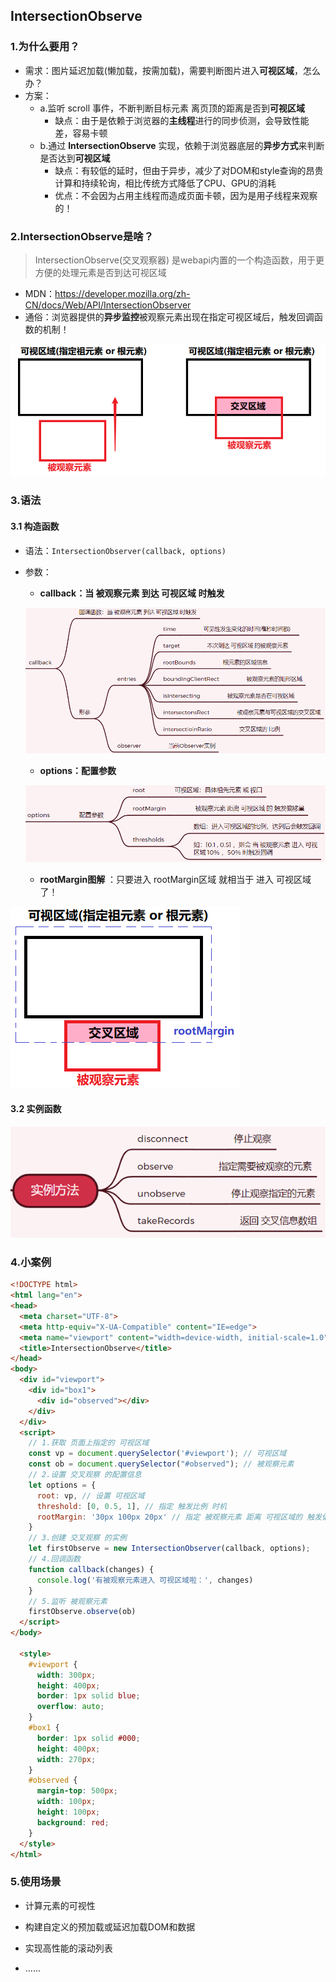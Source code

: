 ## IntersectionObserve

### 1.为什么要用？

+ 需求：图片延迟加载(懒加载，按需加载)，需要判断图片进入**可视区域**，怎么办？
+ 方案：
  + a.监听 scroll 事件，不断判断目标元素 离页顶的距离是否到**可视区域**
    + 缺点：由于是依赖于浏览器的**主线程**进行的同步侦测，会导致性能差，容易卡顿
  + b.通过 **IntersectionObserve** 实现，依赖于浏览器底层的**异步方式**来判断是否达到**可视区域**
    + 缺点：有较低的延时，但由于异步，减少了对DOM和style查询的昂贵计算和持续轮询，相比传统方式降低了CPU、GPU的消耗
    + 优点：不会因为占用主线程而造成页面卡顿，因为是用子线程来观察的！

### 2.IntersectionObserve是啥？

> IntersectionObserve(交叉观察器) 是webapi内置的一个构造函数，用于更方便的处理元素是否到达可视区域

+ MDN：https://developer.mozilla.org/zh-CN/docs/Web/API/IntersectionObserver
+ 通俗：浏览器提供的**异步监控**被观察元素出现在指定可视区域后，触发回调函数的机制！

![image-20220428101840680](assets/image-20220428101840680.png)

### 3.语法

#### 3.1 构造函数

+ 语法：`IntersectionObserver(callback, options)`

+ 参数：

  + **callback：当 被观察元素 到达 可视区域 时触发**

  ![image-20220428102259876](assets/image-20220428102259876.png)

  + **options：配置参数**

  ![image-20220428110844351](assets/image-20220428110844351.png)

  + **rootMargin图解** ：只要进入 rootMargin区域 就相当于 进入 可视区域了！

![image-20220428104106666](assets/image-20220428104106666.png)

#### 3.2 实例函数

![image-20220428111600277](assets/image-20220428111600277.png)

### 4.小案例

```html
<!DOCTYPE html>
<html lang="en">
<head>
  <meta charset="UTF-8">
  <meta http-equiv="X-UA-Compatible" content="IE=edge">
  <meta name="viewport" content="width=device-width, initial-scale=1.0">
  <title>IntersectionObserve</title>
</head>
<body>
  <div id="viewport">
    <div id="box1">
      <div id="observed"></div>
    </div>
  </div>
  <script>
    // 1.获取 页面上指定的 可视区域
    const vp = document.querySelector('#viewport'); // 可视区域
    const ob = document.querySelector("#observed"); // 被观察元素
    // 2.设置 交叉观察 的配置信息
    let options = {
      root: vp, // 设置 可视区域
      threshold: [0, 0.5, 1], // 指定 触发比例 时机
      rootMargin: '30px 100px 20px' // 指定 被观察元素 距离 可视区域的 触发偏移量
    }
    // 3.创建 交叉观察 的实例
    let firstObserve = new IntersectionObserver(callback, options);
    // 4.回调函数
    function callback(changes) {
      console.log('有被观察元素进入 可视区域啦：', changes)
    }
    // 5.监听 被观察元素
    firstObserve.observe(ob)
  </script>
</body>

  <style>
    #viewport {
      width: 300px;
      height: 400px;
      border: 1px solid blue;
      overflow: auto;
    }
    #box1 {
      border: 1px solid #000;
      height: 400px;
      width: 270px;
    }
    #observed {
      margin-top: 500px;
      width: 100px;
      height: 100px;
      background: red;
    }
  </style>
</html>
```

### 5.使用场景

+ 计算元素的可视性

+ 构建自定义的预加载或延迟加载DOM和数据

+ 实现高性能的滚动列表

+ ......

